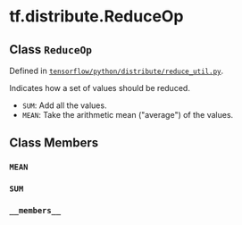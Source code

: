 <div itemscope itemtype="http://developers.google.com/ReferenceObject">
<meta itemprop="name" content="tf.distribute.ReduceOp" />
<meta itemprop="path" content="Stable" />
<meta itemprop="property" content="MEAN"/>
<meta itemprop="property" content="SUM"/>
<meta itemprop="property" content="__members__"/>
</div>

# tf.distribute.ReduceOp

## Class `ReduceOp`





Defined in [`tensorflow/python/distribute/reduce_util.py`](/code/stable/tensorflow/python/distribute/reduce_util.py).

Indicates how a set of values should be reduced.

* `SUM`: Add all the values.
* `MEAN`: Take the arithmetic mean ("average") of the values.

## Class Members

<h3 id="MEAN"><code>MEAN</code></h3>

<h3 id="SUM"><code>SUM</code></h3>

<h3 id="__members__"><code>__members__</code></h3>

